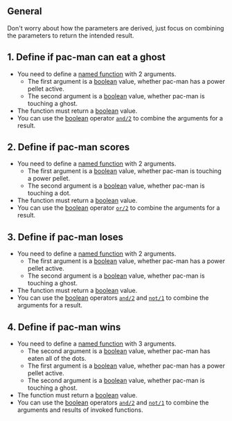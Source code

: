 ## General

Don't worry about how the parameters are derived, just focus on combining the parameters to return the intended result.

## 1. Define if pac-man can eat a ghost

- You need to define a [named function][named-function] with 2 arguments.
  - The first argument is a [boolean][boolean] value, whether pac-man has a power pellet active.
  - The second argument is a [boolean][boolean] value, whether pac-man is touching a ghost.
- The function must return a [boolean][boolean] value.
- You can use the [boolean][boolean] operator [`and/2`][boolean-function] to combine the arguments for a result.

## 2. Define if pac-man scores

- You need to define a [named function][named-function] with 2 arguments.
  - The first argument is a [boolean][boolean] value, whether pac-man is touching a power pellet.
  - The second argument is a [boolean][boolean] value, whether pac-man is touching a dot.
- The function must return a [boolean][boolean] value.
- You can use the [boolean][boolean] operator [`or/2`][boolean-function] to combine the arguments for a result.

## 3. Define if pac-man loses

- You need to define a [named function][named-function] with 2 arguments.
  - The first argument is a [boolean][boolean] value, whether pac-man has a power pellet active.
  - The second argument is a [boolean][boolean] value, whether pac-man is touching a ghost.
- The function must return a [boolean][boolean] value.
- You can use the [boolean][boolean] operators [`and/2`][boolean-function] and [`not/1`][boolean-function] to combine the arguments for a result.

## 4. Define if pac-man wins

- You need to define a [named function][named-function] with 3 arguments.
  - The second argument is a [boolean][boolean] value, whether pac-man has eaten all of the dots.
  - The first argument is a [boolean][boolean] value, whether pac-man has a power pellet active.
  - The second argument is a [boolean][boolean] value, whether pac-man is touching a ghost.
- The function must return a [boolean][boolean] value.
- You can use the [boolean][boolean] operators [`and/2`][boolean-function] and [`not/1`][boolean-function] to combine the arguments and results of invoked functions.

[named-function]: https://elixir-lang.org/getting-started/modules-and-functions.html#named-functions
[boolean]: https://elixir-lang.org/getting-started/basic-types.html#booleans
[boolean-function]: https://elixir-lang.org/getting-started/basic-operators.html
